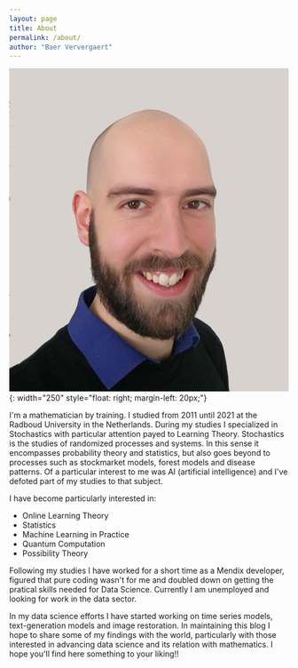 ```yaml
---
layout: page
title: About
permalink: /about/
author: "Baer Ververgaert"
---
```


![My profile picture](/assets/profile-photo.JPG){: width="250" style="float: right; margin-left: 20px;"}

I'm a mathematician by training. I studied from 2011 until 2021 at the Radboud University in the Netherlands. During my studies I specialized in Stochastics with particular attention payed to Learning Theory. Stochastics is the studies of randomized processes and systems. In this sense it encompasses probability theory and statistics, but also goes beyond to processes such as stockmarket models, forest models and disease patterns. Of a particular interest to me was AI (artificial intelligence) and I've defoted part of my studies to that subject.

I have become particularly interested in:
- Online Learning Theory
- Statistics
- Machine Learning in Practice
- Quantum Computation
- Possibility Theory

Following my studies I have worked for a short time as a Mendix developer, figured that pure coding wasn't for me and doubled down on getting the pratical skills needed for Data Science. Currently I am unemployed and looking for work in the data sector.

In my data science efforts I have started working on time series models, text-generation models and image restoration. In maintaining this blog I hope to share some of my findings with the world, particularly with those interested in advancing data science and its relation with mathematics. I hope you'll find here something to your liking!!
